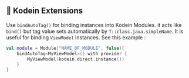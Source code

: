 ## 💉 Kodein Extensions

Use `bindAutoTag()` for binding instances into Kodein Modules. it acts like `bind()` but tag value sets automatically by `T::class.java.simpleName`. It is useful for binding `ViewModel` instances. See this example : 

```kotlin
val module = Module("NAME_OF_MODULE", false){
    bindAutoTag<MyViewModel>() with provider {  
        MyViewModel(kodein.direct.instance())  
    }
}
```
